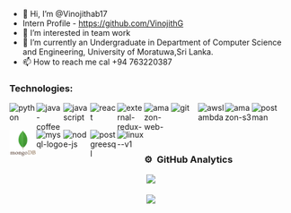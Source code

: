 - 👋 Hi, I’m @Vinojithab17
- Intern Profile - https://github.com/VinojithG
- 👀 I’m interested in team work
- 🌱 I’m currently an Undergraduate in Department of Computer Science and Engineering, University of Moratuwa,Sri Lanka.
- 📫 How to reach me cal  +94 763220387


<!---
Vinojithab17/Vinojithab17 is a ✨ special ✨ repository because its `README.md` (this file) appears on your GitHub profile.
You can click the Preview link to take a look at your changes.
--->

### Technologies:

<img align="left" width="48" height="48" src="https://img.icons8.com/fluency/48/python.png" alt="python"/>
<img  align="left" width="48" height="48" src="https://img.icons8.com/color/48/java-coffee-cup-logo--v1.png" alt="java-coffee-cup-logo--v1"/>

<img  align="left" width="48" height="48" src="https://img.icons8.com/fluency/48/javascript.png" alt="javascript"/>
<img  align="left" width="48" height="48" src="https://img.icons8.com/officel/48/react.png" alt="react"/>
<img  align="left" width="48" height="48" src="https://img.icons8.com/external-tal-revivo-color-tal-revivo/48/external-redux-an-open-source-javascript-library-for-managing-application-state-logo-color-tal-revivo.png" alt="external-redux-an-open-source-javascript-library-for-managing-application-state-logo-color-tal-revivo"/>
<img  align="left" width="48" height="48" src="https://img.icons8.com/color/48/amazon-web-services.png" alt="amazon-web-services"/>
<img align="left" width="48" height="48" src="https://img.icons8.com/color/48/git.png" alt="git"/>


<img  align="left" width="48" height="48" src="https://img.icons8.com/color/48/awslambda.png" alt="awslambda"/>
<img align="left"  width="48" height="48" src="https://img.icons8.com/color/48/amazon-s3.png" alt="amazon-s3"/>
<img  align="left"  src="https://www.vectorlogo.zone/logos/getpostman/getpostman-icon.svg" alt="postman" width="48" height="48"/>
<img  align="left" src="https://raw.githubusercontent.com/devicons/devicon/master/icons/mongodb/mongodb-original-wordmark.svg" alt="mongodb" width="48" height="48"/>

<img align="left" width="48" height="48" src="https://img.icons8.com/fluency/48/mysql-logo.png" alt="mysql-logo"/>

<img  align="left" width="48" height="48" src="https://img.icons8.com/fluency/48/node-js.png" alt="node-js"/>
<img  align="left"  width="48" height="48" src="https://img.icons8.com/color/48/postgreesql.png" alt="postgreesql"/>
<img align="left"  width="48" height="48" src="https://img.icons8.com/color/48/linux--v1.png" alt="linux--v1"/>


<br/>
<br/>
<br/>
<br/>

### ⚙️ &nbsp;GitHub Analytics

<p align="center">
<a href="https://github.com/Vinojithab17">
  <img height="180em" src="https://github-readme-stats-eight-theta.vercel.app/api?username=Vinojithab17&show_icons=true&theme=algolia&include_all_commits=true&count_private=true"/>
	<br/>
<br/>
  <img height="180em" src="https://github-readme-stats-eight-theta.vercel.app/api/top-langs/?username=Vinojithab17&layout=compact&langs_count=8&theme=algoliae"/>
</a>
</p>

	
